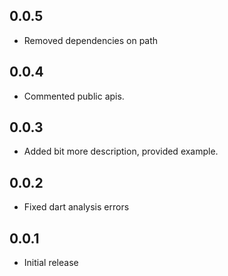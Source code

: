 ## 0.0.5

- Removed dependencies on path

## 0.0.4

- Commented public apis.

## 0.0.3

- Added bit more description, provided example.

## 0.0.2

- Fixed dart analysis errors


## 0.0.1

- Initial release
